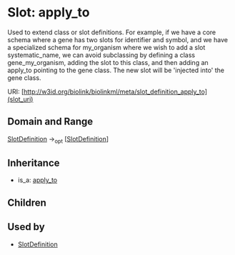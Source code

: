# Slot: apply_to


Used to extend class or slot definitions. For example, if we have a core schema where a gene has two slots for identifier and symbol, and we have a specialized schema for my_organism where we wish to add a slot systematic_name, we can avoid subclassing by defining a class gene_my_organism, adding the slot to this class, and then adding an apply_to pointing to the gene class. The new slot will be 'injected into' the gene class.

URI: [http://w3id.org/biolink/biolinkml/meta/slot_definition_apply_to](slot_uri)
## Domain and Range

[SlotDefinition](SlotDefinition.md) -><sub>opt</sub> [[SlotDefinition](SlotDefinition.md)]
## Inheritance

 *  is_a: [apply_to](apply_to.md)
## Children

## Used by

 * [SlotDefinition](SlotDefinition.md)
